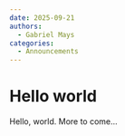 ```yaml
---
date: 2025-09-21
authors:
  - Gabriel Mays
categories:
  - Announcements
---
```


# Hello world

Hello, world. More to come...
